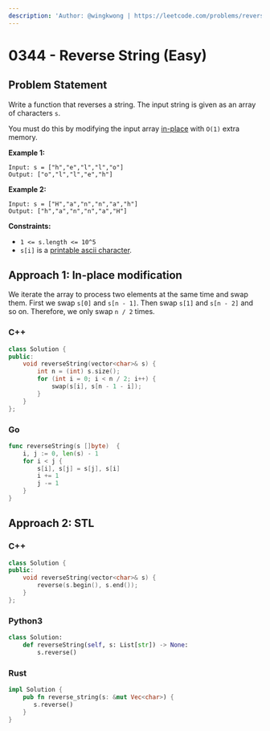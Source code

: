 ```yaml
---
description: 'Author: @wingkwong | https://leetcode.com/problems/reverse-string/'
---
```


# 0344 - Reverse String (Easy)

## Problem Statement

Write a function that reverses a string. The input string is given as an array of characters `s`.

You must do this by modifying the input array [in-place](https://en.wikipedia.org/wiki/In-place\_algorithm) with `O(1)` extra memory.



**Example 1:**

```
Input: s = ["h","e","l","l","o"]
Output: ["o","l","l","e","h"]
```

**Example 2:**

```
Input: s = ["H","a","n","n","a","h"]
Output: ["h","a","n","n","a","H"] 
```

**Constraints:**

* `1 <= s.length <= 10^5`
* `s[i]` is a [printable ascii character](https://en.wikipedia.org/wiki/ASCII#Printable\_characters).

## Approach 1: In-place modification

We iterate the array to process two elements at the same time and swap them. First we swap `s[0]` and `s[n - 1]`. Then swap `s[1]` and `s[n - 2]` and so on. Therefore, we only swap `n / 2` times.

### C++

```cpp
class Solution {
public:
    void reverseString(vector<char>& s) {
        int n = (int) s.size();
        for (int i = 0; i < n / 2; i++) {
            swap(s[i], s[n - 1 - i]);
        }
    }
};
```

### Go

```go
func reverseString(s []byte)  {
    i, j := 0, len(s) - 1
    for i < j {
        s[i], s[j] = s[j], s[i]
        i += 1
        j -= 1
    }
}
```

## Approach 2: STL

### C++

```cpp
class Solution {
public:
    void reverseString(vector<char>& s) {
        reverse(s.begin(), s.end());
    }
};
```

### Python3

```python
class Solution:
    def reverseString(self, s: List[str]) -> None:
        s.reverse()
```

### Rust

```rust
impl Solution {
    pub fn reverse_string(s: &mut Vec<char>) {
       s.reverse()
    }
}
```
